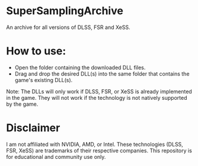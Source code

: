 # SuperSamplingArchive
An archive for all versions of DLSS, FSR and XeSS.

# How to use:
- Open the folder containing the downloaded DLL files.
- Drag and drop the desired DLL(s) into the same folder that contains the game's existing DLL(s).

Note: The DLLs will only work if DLSS, FSR, or XeSS is already implemented in the game. They will not work if the technology is not natively supported by the game.

# Disclaimer
I am not affiliated with NVIDIA, AMD, or Intel. These technologies (DLSS, FSR, XeSS) are trademarks of their respective companies. This repository is for educational and community use only.
